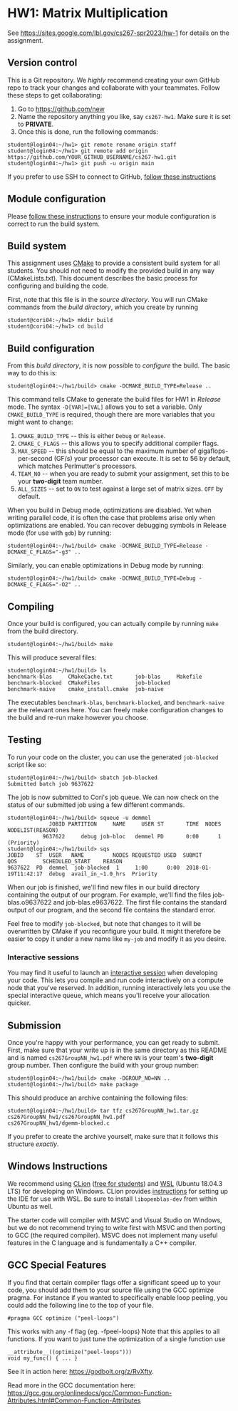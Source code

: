 # HW1: Matrix Multiplication

See https://sites.google.com/lbl.gov/cs267-spr2023/hw-1 for details on the assignment.

## Version control

This is a Git repository.
We _highly_ recommend creating your own GitHub repo to track your changes and collaborate with your teammates.
Follow these steps to get collaborating:

1. Go to https://github.com/new
2. Name the repository anything you like, say `cs267-hw1`.
Make sure it is set to **PRIVATE**.
3. Once this is done, run the following commands:

```
student@login04:~/hw1> git remote rename origin staff
student@login04:~/hw1> git remote add origin https://github.com/YOUR_GITHUB_USERNAME/cs267-hw1.git
student@login04:~/hw1> git push -u origin main
```

If you prefer to use SSH to connect to GitHub,
[follow these instructions](https://help.github.com/en/github/using-git/which-remote-url-should-i-use#cloning-with-ssh-urls)

## Module configuration

Please [follow these instructions](https://bitbucket.org/Berkeley-CS267/perlmutter-tutorial/src/master/perlmutter-tutorial.md) to ensure your module configuration is correct to run the build system.

## Build system

This assignment uses [CMake](https://cmake.org/) to provide a consistent build system for all students.
You should not need to modify the provided build in any way (CMakeLists.txt).
This document describes the basic process for configuring and building the code.

First, note that this file is in the _source directory_.
You will run CMake commands from the _build directory_, which you create by running

```
student@cori04:~/hw1> mkdir build
student@cori04:~/hw1> cd build
```

## Build configuration

From this _build directory_, it is now possible to _configure_ the build.
The basic way to do this is:

```
student@login04:~/hw1/build> cmake -DCMAKE_BUILD_TYPE=Release ..
```

This command tells CMake to generate the build files for HW1 in _Release_ mode.
The syntax `-D[VAR]=[VAL]` allows you to set a variable.
Only `CMAKE_BUILD_TYPE` is required, though there are more variables that you might want to change:

1. `CMAKE_BUILD_TYPE` -- this is either `Debug` or `Release`.
2. `CMAKE_C_FLAGS` -- this allows you to specify additional compiler flags.
3. `MAX_SPEED` -- this should be equal to the maximum number of gigaflops-per-second (GF/s) your processor can execute.
It is set to 56 by default, which matches Perlmutter's processors.
4. `TEAM_NO` -- when you are ready to submit your assignment, set this to be your **two-digit** team number.
5. `ALL_SIZES` -- set to `ON` to test against a large set of matrix sizes. `OFF` by default.

When you build in Debug mode, optimizations are disabled.
Yet when writing parallel code, it is often the case that problems arise only when optimizations are enabled.
You can recover debugging symbols in Release mode (for use with `gdb`) by running:

```
student@login04:~/hw1/build> cmake -DCMAKE_BUILD_TYPE=Release -DCMAKE_C_FLAGS="-g3" ..
```

Similarly, you can enable optimizations in Debug mode by running:

```
student@login04:~/hw1/build> cmake -DCMAKE_BUILD_TYPE=Debug -DCMAKE_C_FLAGS="-O2" ..
```

## Compiling

Once your build is configured, you can actually compile by running `make` from the build directory.

```
student@login04:~/hw1/build> make
```

This will produce several files:

```
student@login04:~/hw1/build> ls
benchmark-blas     CMakeCache.txt       job-blas     Makefile
benchmark-blocked  CMakeFiles           job-blocked
benchmark-naive    cmake_install.cmake  job-naive
```

The executables `benchmark-blas`, `benchmark-blocked`, and `benchmark-naive` are the relevant ones here.
You can freely make configuration changes to the build and re-run make however you choose.

## Testing

To run your code on the cluster, you can use the generated `job-blocked` script like so:

```
student@login04:~/hw1/build> sbatch job-blocked
Submitted batch job 9637622
```

The job is now submitted to Cori's job queue.
We can now check on the status of our submitted job using a few different commands.

```
student@login04:~/hw1/build> squeue -u demmel
             JOBID PARTITION     NAME     USER ST       TIME  NODES NODELIST(REASON)
           9637622     debug job-bloc   demmel PD       0:00      1 (Priority)
student@login04:~/hw1/build> sqs
JOBID    ST  USER   NAME         NODES REQUESTED USED  SUBMIT               QOS        SCHEDULED_START    REASON   
9637622  PD  demmel  job-blocked  1     1:00      0:00  2018-01-19T11:42:17  debug  avail_in_~1.0_hrs  Priority
```

When our job is finished, we'll find new files in our build directory containing the output of our program.
For example, we'll find the files job-blas.o9637622 and job-blas.e9637622.
The first file contains the standard output of our program, and the second file contains the standard error.

Feel free to modify `job-blocked`, but note that changes to it will be overwritten by CMake if you reconfigure your
build.
It might therefore be easier to copy it under a new name like `my-job` and modify it as you desire.

### Interactive sessions

You may find it useful to launch an [interactive session](https://docs.nersc.gov/jobs/interactive/) when developing
your code.
This lets you compile and run code interactively on a compute node that you've reserved.
In addition, running interactively lets you use the special interactive queue, which means you'll receive your
allocation quicker.

## Submission

Once you're happy with your performance, you can get ready to submit.
First, make sure that your write up is in the same directory as this README and is named `cs267GroupNN_hw1.pdf` where `NN`
is your team's **two-digit** group number.
Then configure the build with your group number:

```
student@login04:~/hw1/build> cmake -DGROUP_NO=NN ..
student@login04:~/hw1/build> make package
```

This should produce an archive containing the following files:

```
student@login04:~/hw1/build> tar tfz cs267GroupNN_hw1.tar.gz 
cs267GroupNN_hw1/cs267GroupNN_hw1.pdf
cs267GroupNN_hw1/dgemm-blocked.c
```

If you prefer to create the archive yourself, make sure that it follows this structure _exactly_.

## Windows Instructions

We recommend using [CLion](https://www.jetbrains.com/clion/) ([free for students](https://www.jetbrains.com/student/))
and [WSL](https://docs.microsoft.com/en-us/windows/wsl/about) (Ubuntu 18.04.3 LTS) for developing on Windows.
CLion provides [instructions](https://www.jetbrains.com/help/clion/how-to-use-wsl-development-environment-in-clion.html)
for setting up the IDE for use with WSL.
Be sure to install `libopenblas-dev` from within Ubuntu as well.

The starter code will compiler with MSVC and Visual Studio on Windows, but we do not recommend trying to write
first with MSVC and then porting to GCC (the required compiler).
MSVC does not implement many useful features in the C language and is fundamentally a C++ compiler.

## GCC Special Features

If you find that certain compiler flags offer a significant speed up to your code, you should add them to your
source file using the GCC optimize pragma.
For instance if you wanted to specifically enable loop peeling, you could add the following line to the top of your file.

```
#pragma GCC optimize ("peel-loops")
```

This works with any -f flag (eg. -fpeel-loops)
Note that this applies to all functions.
If you want to just tune the optimization of a single function use

```
__attribute__((optimize("peel-loops")))
void my_func() { ... }
```

See it in action here: https://godbolt.org/z/RvXfty.

Read more in the GCC documentation here: https://gcc.gnu.org/onlinedocs/gcc/Common-Function-Attributes.html#Common-Function-Attributes 

